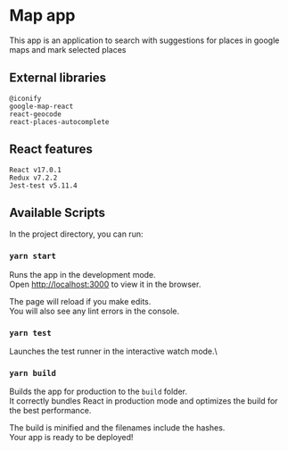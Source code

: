# Map app

This app is an application to search with suggestions for places in google maps and mark selected places

## External libraries

    @iconify
    google-map-react
    react-geocode
    react-places-autocomplete

## React features
    
    React v17.0.1
    Redux v7.2.2
    Jest-test v5.11.4
    

## Available Scripts

In the project directory, you can run:

### `yarn start`

Runs the app in the development mode.\
Open [http://localhost:3000](http://localhost:3000) to view it in the browser.

The page will reload if you make edits.\
You will also see any lint errors in the console.

### `yarn test`

Launches the test runner in the interactive watch mode.\

### `yarn build`

Builds the app for production to the `build` folder.\
It correctly bundles React in production mode and optimizes the build for the best performance.

The build is minified and the filenames include the hashes.\
Your app is ready to be deployed!
